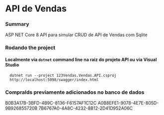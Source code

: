 # API de Vendas

### Summary
ASP NET Core 8 API para simular CRUD de API de Vendas com Sqlite

### Rodando the project

#### Localmente via `dotnet` command line na raiz do projeto API ou via Visual Studio

```
  dotnet run --project 123Vendas.Vendas.API.csproj
  http://localhost:5098/swagger/index.html
```

### CompraIds previamente adicionados no banco de dados
B0B3A17B-3BFD-4B9C-8136-F6157AF1C12C
A0B8EFE1-9078-4E7E-805D-9B926855720B
7B6767A0-4A8C-4232-8B12-2D41D952A06C
